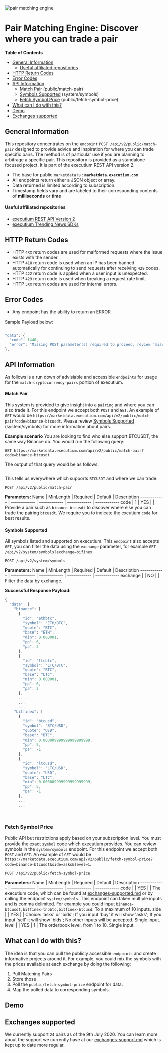 ![pair matching engine](https://i.imgur.com/TEqW8SK.jpg)

# Pair Matching Engine: Discover where you can trade a pair

**Table of Contents**

- [General Information](#general-information)
	- [Useful affiliated repositories](#userful-affiliated-repositories)
- [HTTP Return Codes](#http-return-codes)
- [Error Codes](#error-codes)
- [API Information](#api-information)
	- [Match Pair](#match-pair) (public/match-pair)
	- [Symbols Supported](#symbols-supported) (system/symbols)
	- [Fetch Symbol Price](#fetch-symbol-price) (public/fetch-symbol-price)
- [What can I do with this?](#what-can-i-do-with-this)
- [Demo](#demo)
- [Exchanges supported](#exhcanges-supported)

## General Information
This repository concentrates on the `endpoint` `POST /api/v2/public/match-pair` designed to provide advice and inspiration for where you can trade specific pairs. The method is of particular use if you are planning to arbitrage a specific pair. This repository is provided as a standalone focused project. It is part of the executium REST API version 2.

* The base for public `marketdata` is : **`marketdata.executium.com`**
* All endpoints return either a JSON object or array.
* Data returned is limited according to subscription.
* Timestamp fields vary and are labeled to their corresponding contents of **milliseconds** or **time**

#### Useful affiliated repositories

- [executium REST API Version 2](https://github.com/executium/api-version-2/blob/master/rest-api.md)
- [executium Trending News SDKs](https://github.com/executium/trending-historical-cryptocurrency-news)

## HTTP Return Codes

* HTTP `4XX` return codes are used for malformed requests where the issue exists with the sender.
* HTTP `418` return code is used when an IP has been banned automatically for continuing to send requests after receiving `429` codes.
* HTTP `422` return code is applied when a user input is unexpected.
* HTTP `429` return code is used when breaking a request rate limit.
* HTTP `5XX` return codes are used for internal errors.

## Error Codes
* Any endpoint has the ability to return an ERROR

Sample Payload below:
```javascript

"data": {
  "code": 1440,
  "error": "Missing POST parameter(s) required to proceed, review 'missing_parameters' for more information."
},
```   
   
## API Information
As follows is a run down of advisiable and accessible `endpoints` for usage for the `match-cryptocurrency-pairs` portion of executium.


#### Match Pair
This system is provided to give insight into a `pairing` and where you can also trade it. For this endpoint we accept both `POST` and `GET`. An example of `GET` would be `https://marketdata.executium.com/api/v2/public/match-pair?code=binance-btcusdt`. Please review [Symbols Supported](#symbols-supported) (system/symbols) for more information about pairs.

**Example scenario**
You are looking to find who else support BTCUSDT, the same way Binance do. You would run the following query:

```
GET https://marketdata.executium.com/api/v2/public/match-pair?code=binance-btcusdt
```

The output of that query would be as follows:

```javascript
```

This tells us everywhere which supports `BTCUSDT` and where we can trade. 

```
POST /api/v2/public/match-pair
```

**Parameters:**
Name | MinLength | Required | Default | Description
------------ | ------------ | ------------ | ------------ | ------------
code | 1 | YES |  | Provide a pair such as `binance-btcusdt` to discover where else you can trade the pairing `btcusdt`. We require you to indicate the excutium `code` for best results.

#### Symbols Supported
All symbols listed and supported on executium. This `endpoint` also accepts `GET`, you can filter the data using the `exchange` parameter, for example `GET /api/v2/system/symbols?exchange=bifinex`.

```
POST /api/v2/system/symbols
```

**Parameters:**
Name | MinLength | Required | Default | Description
------------ | ------------ | ------------ | ------------ | ------------
exchange |  | NO |  | Filter the data by exchange.


**Successful Response Payload:**
```javascript
{
  "data": {
    "binance": [
      {
        "id": "ethbtc",
        "symbol": "ETH/BTC",
        "quote": "BTC",
        "base": "ETH",
        "min": 0.000001,
        "pp": 6,
        "pa": 3
      },
      {
        "id": "ltcbtc",
        "symbol": "LTC/BTC",
        "quote": "BTC",
        "base": "LTC",
        "min": 0.000001,
        "pp": 6,
        "pa": 2
      },
      ...
      ...
      ...
    "bitfinex": [
      {
        "id": "btcusd",
        "symbol": "BTC/USD",
        "quote": "USD",
        "base": "BTC",
        "min": 0.000009999999999999999,
        "pp": 5,
        "pa": -1
      },
      {
        "id": "ltcusd",
        "symbol": "LTC/USD",
        "quote": "USD",
        "base": "LTC",
        "min": 0.000009999999999999999,
        "pp": 5,
        "pa": -1
      },
      ...
      ...

      
```

### Fetch Symbol Price
Public API but restrictions apply based on your subscription level. You must provide the exact `symbol` code which executium provides. You can review symbols in the `system/symbols` endpoint. For this endpoint we accept both `POST` and `GET`. An example of `GET` would be `https://marketdata.executium.com/api/v2/public/fetch-symbol-price?code=binance-btcusdt&side=asks&level=1`.

```
POST /api/v2/public/fetch-symbol-price
```

**Parameters:**
Name | MinLength | Required | Default | Description
------------ | ------------ | ------------ | ------------ | ------------
code |  | YES |  | The executium code, which can be found at [exchanges-supported.md](./exchanges-supported.md) or by calling the endpoint `system/symbols`. This endpoint can taken multiple inputs and is comma delimited. For example you could input `binance-btcusdt,bitfinex-tnbbtc,bitfinex-btcusd`. To a maximum of 10 inputs.
side |  | YES |  | Choice: 'asks' or 'bids'; If you input 'buy' it will show 'asks'; If you input 'sell' it will show 'bids'; No other inputs will be accepted. Single input.
level |  | YES | 1 | The orderbook level, from 1 to 10. Single input.


## What can I do with this?
The idea is that you can pull the publicly accessible `endpoints` and create informative projects around it. For example, you could mix the symbols with the prices available at each exchange by doing the following:

1. Pull Matching Pairs
2. Store those
3. Poll the `public/fetch-symbol-price` endpoint for data.
4. Map the polled data to corresponding symbols.

## Demo

## Exchanges supported
We currently support `24` pairs as of the 9th July 2020. You can learn more about the support we currently have at our [exchanges-support.md](https://github.com/executium/api-version-2/blob/master/exchanges-supported.md) which is kept up to date more regular.

